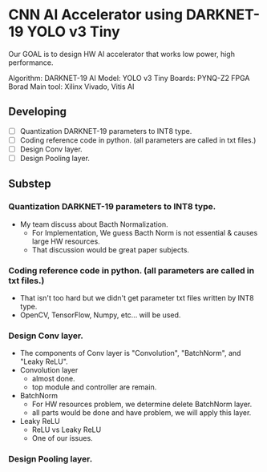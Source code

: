 # CNN AI Accelerator using DARKNET-19 YOLO v3 Tiny
Our GOAL is to design HW AI accelerator that works low power, high performance.

Algorithm: DARKNET-19
AI Model: YOLO v3 Tiny
Boards: PYNQ-Z2 FPGA Borad
Main tool: Xilinx Vivado, Vitis AI

## Developing
  - [ ] Quantization DARKNET-19 parameters to INT8 type.
  - [ ] Coding reference code in python. (all parameters are called in txt files.)
  - [ ] Design Conv layer.
  - [ ] Design Pooling layer.

## Substep
### Quantization DARKNET-19 parameters to INT8 type.
  - My team discuss about Bacth Normalization.
    - For Implementation, We guess Bacth Norm is not essential & causes large HW resources.
    - That discussion would be great paper subjects.
   
### Coding reference code in python. (all parameters are called in txt files.)
  - That isn't too hard but we didn't get parameter txt files written by INT8 type.
  - OpenCV, TensorFlow, Numpy, etc... will be used.

### Design Conv layer.
  - The components of Conv layer is "Convolution", "BatchNorm", and "Leaky ReLU".
  - Convolution layer
      - almost done.
      - top module and controller are remain.
  - BatchNorm
      - For HW resources problem, we determine delete BatchNorm layer.
      - all parts would be done and have problem, we will apply this layer.
  - Leaky ReLU
      - ReLU vs Leaky ReLU
      - One of our issues.
   
### Design Pooling layer.
